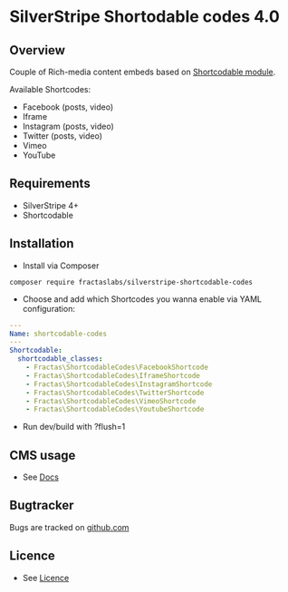# SilverStripe Shortodable codes 4.0

## Overview
Couple of Rich-media content embeds based on [Shortcodable module](https://github.com/sheadawson/silverstripe-shortcodable/).

Available Shortcodes:
 * Facebook (posts, video)
 * Iframe
 * Instagram (posts, video)
 * Twitter (posts, video)
 * Vimeo
 * YouTube


## Requirements
 * SilverStripe 4+
 * Shortcodable


## Installation
 * Install via Composer
```
composer require fractaslabs/silverstripe-shortcodable-codes
```
 * Choose and add which Shortcodes you wanna enable via YAML configuration:
```yaml
---
Name: shortcodable-codes
---
Shortcodable:
  shortcodable_classes:
    - Fractas\ShortcodableCodes\FacebookShortcode
    - Fractas\ShortcodableCodes\IframeShortcode
    - Fractas\ShortcodableCodes\InstagramShortcode
    - Fractas\ShortcodableCodes\TwitterShortcode
    - Fractas\ShortcodableCodes\VimeoShortcode
    - Fractas\ShortcodableCodes\YoutubeShortcode
```
 * Run dev/build with ?flush=1


## CMS usage
 * See [Docs](https://github.com/fractaslabs/silverstripe-shortcodable-codes/blob/master/docs/en/userguide.md)


## Bugtracker
Bugs are tracked on [github.com](https://github.com/fractaslabs/silverstripe-shortcodable-codes/issues)


## Licence
 * See [Licence](https://github.com/fractaslabs/silverstripe-shortcodable-codes/blob/master/LICENSE)
